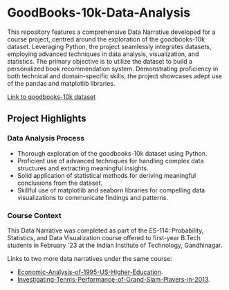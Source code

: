 # GoodBooks-10k-Data-Analysis

This repository features a comprehensive Data Narrative developed for a course project, centred around the exploration of the goodbooks-10k dataset. Leveraging Python, the project seamlessly integrates datasets, employing advanced techniques in data analysis, visualization, and statistics. The primary objective is to utilize the dataset to build a personalized book recommendation system. Demonstrating proficiency in both technical and domain-specific skills, the project showcases adept use of the pandas and matplotlib libraries.

[Link to goodbooks-10k dataset](https://github.com/zygmuntz/goodbooks-10k) 
## Project Highlights

### Data Analysis Process
- Thorough exploration of the goodbooks-10k dataset using Python.
- Proficient use of advanced techniques for handling complex data structures and extracting meaningful insights.
- Solid application of statistical methods for deriving meaningful conclusions from the dataset.
- Skillful use of matplotlib and seaborn libraries for compelling data visualizations to communicate findings and patterns.

### Course Context
This Data Narrative was completed as part of the ES-114: Probability, Statistics, and Data Visualization course offered to first-year B.Tech students in February '23 at the Indian Institute of Technology, Gandhinagar.

Links to two more data narratives under the same course:
- [Economic-Analysis-of-1995-US-Higher-Education](https://github.com/Sparky1743/Economic-Analysis-of-1995-US-Higher-Education).
- [Investigating-Tennis-Performance-of-Grand-Slam-Players-in-2013](https://github.com/Sparky1743/Investigating-Tennis-Performance-of-Grand-Slam-Players-in-2013).
